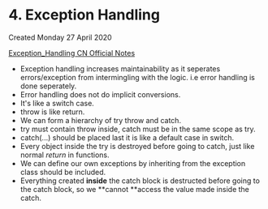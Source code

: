 # 4. Exception Handling
Created Monday 27 April 2020

[Exception_Handling CN Official Notes](./4._Exception_Handling/Exception_Handling.pdf)


* Exception handling increases maintainability as it seperates errors/exception from intermingling with the logic. i.e error handling is done seperately.
* Error handling does not do implicit conversions.
* It's like a switch case.
* throw is like return.
* We can form a hierarchy of try throw and catch.
* try must contain throw inside, catch must be in the same scope as try.
* catch(...) should be placed last it is like a default case in switch.
* Every object inside the try is destroyed before going to catch, just like normal *return* in functions.
* We can define our own exceptions by inheriting from the exception class <exception> should be included.
* Everything created **inside** the catch block is destructed before going to the catch block, so we **cannot **access the value made inside the catch.


